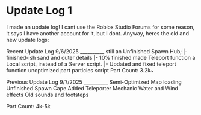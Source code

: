 # Update Log 1

I made an update log! I cant use the Roblox Studio Forums for some reason, it says I have another account for it, but I dont.
Anyway, heres the old and new update logs:

Recent Update Log 9/6/2025
        __________
still an Unfinished Spawn Hub;
|-  finished-ish sand and outer details
|-  10% finished
made Teleport function a Local script, instead of a Server script.
|-  Updated and fixed teleport function
unoptimized part particles script
Part Count: 3.2k~





Previous Update Log 9/?/2025
        __________
Semi-Optimized Map loading
Unfinished Spawn Cape
Added Teleporter Mechanic
Water and Wind effects
Old sounds and footsteps

Part Count:
4k-5k
